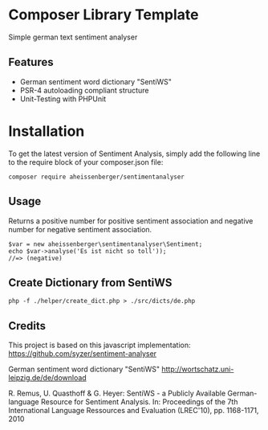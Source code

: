Composer Library Template
=========================

Simple german text sentiment analyser

Features
--------

* German sentiment word dictionary "SentiWS"
* PSR-4 autoloading compliant structure
* Unit-Testing with PHPUnit

Installation
============

To get the latest version of  Sentiment Analysis, simply add the following line to the require block of your composer.json file:

```
composer require aheissenberger/sentimentanalyser
```


Usage
-----
Returns a positive number for positive sentiment association and negative number for negative sentiment association.

```
$var = new aheissenberger\sentimentanalyser\Sentiment;
echo $var->analyse('Es ist nicht so toll'));
//=> (negative)
```


Create Dictionary from SentiWS
------------------------------

```
php -f ./helper/create_dict.php > ./src/dicts/de.php
```


Credits
-------

This project is based on this javascript implementation:
https://github.com/syzer/sentiment-analyser

German sentiment word dictionary "SentiWS"
http://wortschatz.uni-leipzig.de/de/download

R. Remus, U. Quasthoff & G. Heyer: SentiWS - a Publicly Available German-language Resource for Sentiment Analysis.
In: Proceedings of the 7th International Language Ressources and Evaluation (LREC'10), pp. 1168-1171, 2010